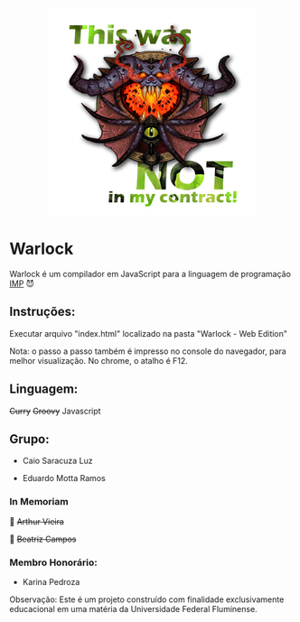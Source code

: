 <p align="center">
<img src="./warlock-logo.jpg">
</p>

# Warlock
Warlock é um compilador em JavaScript para a linguagem de programação [IMP](https://github.com/ChristianoBraga/BPLC/tree/master/examples/imp) :smiling_imp:

## Instruções:
Executar arquivo "index.html" localizado na pasta "Warlock - Web Edition"

Nota: o passo a passo também é impresso no console do navegador, para melhor visualização.
No chrome, o atalho é F12.

## Linguagem:
~~Curry~~
~~Groovy~~
Javascript 

## Grupo: 

* Caio Saracuza Luz

* Eduardo Motta Ramos

### In Memoriam

:ghost: ~~Arthur Vieira~~

:ghost: ~~Beatriz Campos~~

### Membro Honorário:

 * Karina Pedroza


Observação: Este é um projeto construído com finalidade exclusivamente educacional em uma matéria da Universidade Federal Fluminense. 
